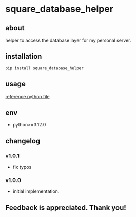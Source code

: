 # square_database_helper

## about

helper to access the database layer for my personal server.

## installation

```shell
pip install square_database_helper
```

## usage

[reference python file](./example.py)

## env

- python>=3.12.0

## changelog

### v1.0.1

- fix typos

### v1.0.0

- initial implementation.

## Feedback is appreciated. Thank you!
